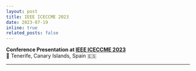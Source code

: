 ```yaml
---
layout: post
title: IEEE ICECCME 2023
date: 2023-07-19 
inline: true
related_posts: false
---
```


**Conference Presentation at [IEEE ICECCME 2023](https://ieeexplore.ieee.org/xpl/conhome/10252163/proceeding)**
&nbsp;  
📍 Tenerife, Canary Islands, Spain 🇪🇸

***